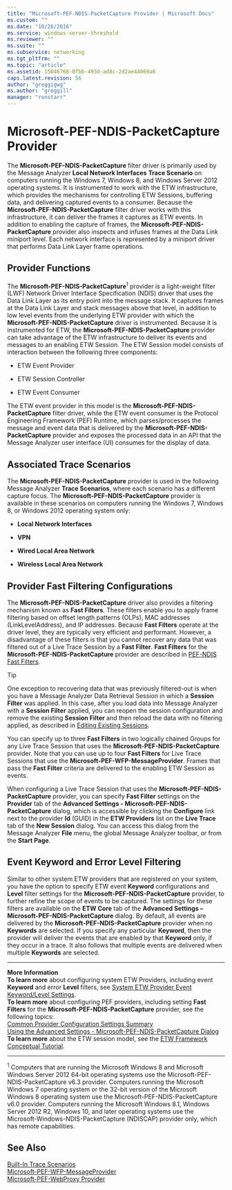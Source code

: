 ```yaml
---
title: "Microsoft-PEF-NDIS-PacketCapture Provider | Microsoft Docs"
ms.custom: ""
ms.date: "10/26/2016"
ms.service: windows-server-threshold
ms.reviewer: ""
ms.suite: ""
ms.subservice: networking
ms.tgt_pltfrm: ""
ms.topic: "article"
ms.assetid: 15046768-0fbb-493d-ad8c-2d2ae44060a6
caps.latest.revision: 56
author: "greggigwg"
ms.author: "greggill"
manager: "ronstarr"
---
```


# Microsoft-PEF-NDIS-PacketCapture Provider

The **Microsoft-PEF-NDIS-PacketCapture** filter driver is primarily used by the Message Analyzer **Local Network Interfaces** **Trace Scenario** on computers running the Windows 7, Windows 8, and Windows Server 2012 operating systems. It is instrumented to work with the ETW infrastructure, which provides the mechanisms for controlling ETW Sessions, buffering data, and delivering captured events to a consumer. Because the **Microsoft-PEF-NDIS-PacketCapture** filter driver works with this infrastructure, it can deliver the frames it captures as ETW events. In addition to enabling the capture of frames, the **Microsoft-PEF-NDIS-PacketCapture** provider also inspects and infuses frames at the Data Link miniport level. Each network interface is represented by a miniport driver that performs Data Link Layer frame operations.  
  
## Provider Functions  

 The **Microsoft-PEF-NDIS-PacketCapture**<sup>1</sup> provider is a light-weight filter (LWF) Network Driver Interface Specification (NDIS) driver that uses the Data Link Layer as its entry point into the message stack. It captures frames at the Data Link Layer and stack messages above that level, in addition to low level events from the underlying ETW provider with which the **Microsoft-PEF-NDIS-PacketCapture** driver is instrumented. Because it is instrumented for ETW, the **Microsoft-PEF-NDIS-PacketCapture** provider can take advantage of the ETW infrastructure to deliver its events and messages to an enabling ETW Session. The ETW Session model consists of interaction between the following three components:  
  
-   ETW Event Provider  
  
-   ETW Session Controller  
  
-   ETW Event Consumer  
  
The ETW event provider in this model is the **Microsoft-PEF-NDIS-PacketCapture** filter driver, while the ETW event consumer is the Protocol Engineering Framework (PEF) Runtime, which parses/processes the message and event data that is delivered by the  **Microsoft-PEF-NDIS- PacketCapture** provider and exposes the processed data in an API that the Message Analyzer user interface (UI) consumes for   the display of data.  
  
## Associated Trace Scenarios  

 The **Microsoft-PEF-NDIS-PacketCapture** provider is used in the following Message Analyzer **Trace Scenarios**, where each scenario has a different capture focus. The **Microsoft-PEF-NDIS-PacketCapture** provider is available in these scenarios on computers running the Windows 7, Windows 8, or Windows 2012 operating system only:  
  
-   **Local Network Interfaces**  
  
-   **VPN**  
  
-   **Wired Local Area Network**  
  
-   **Wireless Local Area Network**  
  
## Provider Fast Filtering Configurations  

 The **Microsoft-PEF-NDIS-PacketCapture** driver also provides a filtering mechanism known as **Fast Filters**. These filters enable you to apply frame filtering based on offset length patterns (OLPs), MAC addresses (LinkLevelAddress), and IP addresses. Because **Fast Filters** operate at the driver level, they are typically very efficient and performant. However, a disadvantage of these filters is that you cannot recover any data that was filtered out of a Live Trace Session by a **Fast Filter**. **Fast Filters** for the **Microsoft-PEF-NDIS-PacketCapture** provider are described in [PEF-NDIS Fast Filters](pef-ndis-fast-filters.md).  
  
> [!TIP]
>  One exception to recovering data that was previously filtered-out is when you have a Message Analyzer Data Retrieval Session in which a **Session Filter** was applied. In this case, after you load data into Message Analyzer with a **Session Filter** applied, you can reopen the session configuration and remove the existing **Session Filter** and then reload the data with no filtering applied,  as described in [Editing Existing Sessions](editing-existing-sessions.md).  
  
 You can specify up to three **Fast Filters** in two logically chained Groups for any Live Trace Session that uses the **Microsoft-PEF-NDIS-PacketCapture** provider. Note that you can use up to four **Fast Filters** for Live Trace Sessions that use the **Microsoft-PEF-WFP-MessageProvider**. Frames that pass the **Fast Filter** criteria are delivered to the enabling ETW Session as events.  
  
 When configuring a Live Trace Session that uses the **Microsoft-PEF-NDIS-PacketCapture** provider, you can specify **Fast Filter** settings on the **Provider** tab of the **Advanced Settings - Microsoft-PEF-NDIS-PacketCapture** dialog, which is accessible by clicking the **Configure** link next to the provider **Id** (GUID) in the **ETW Providers** list on the **Live Trace** tab of the **New Session** dialog. You can access this dialog from the Message Analyzer **File** menu, the global Message Analyzer toolbar, or from the **Start Page**.  
  
## Event Keyword and Error Level Filtering  
 Similar to other system ETW providers that are registered on your system, you have the option to specify ETW event **Keyword** configurations and **Level** filter settings for the **Microsoft-PEF-NDIS-PacketCapture** provider, to further refine the scope of events to be captured. The settings for these filters are available on the **ETW Core** tab of the **Advanced Settings – Microsoft-PEF-NDIS-PacketCapture** dialog. By default, all events are delivered by the **Microsoft-PEF-NDIS-PacketCapture** provider when no **Keywords** are selected. If you specify any particular **Keyword**, then the provider will deliver the events that are enabled by that **Keyword** only, if they occur in a trace. It also follows that multiple events are delivered when multiple **Keywords** are selected.  
  
---  
  
 **More Information**   
 **To learn more** about configuring system ETW Providers, including event **Keyword** and error **Level** filters, see [System ETW Provider Event Keyword/Level Settings](system-etw-provider-event-keyword-level-settings.md).  
**To learn more** about configuring PEF providers, including setting **Fast Filters** for the **Microsoft-PEF-NDIS-PacketCapture** provider, see the following topics:   
[Common Provider Configuration Settings  Summary](common-provider-configuration-settings-summary.md)  
[Using the Advanced Settings - Microsoft-PEF-NDIS-PacketCapture Dialog](using-the-advanced-settings-microsoft-pef-ndis-packetcapture-dialog.md)  
**To learn more** about the ETW session model, see the [ETW Framework Conceptual Tutorial](etw-framework-conceptual-tutorial.md).   

---  
  
 <sup>1</sup> Computers that are running the Microsoft Windows 8 and Microsoft Windows Server 2012 64-bit operating systems use the Microsoft-PEF-NDIS-PacketCapture v6.3 provider. Computers running the Microsoft Windows 7 operating system or the 32-bit version of the Microsoft Windows 8 operating system use the Microsoft-PEF-NDIS-PacketCapture v6.0 provider. Computers running the Microsoft Windows 8.1, Windows Server 2012 R2, Windows 10, and later operating systems use the Microsoft-Windows-NDIS-PacketCapture (NDISCAP) provider only, which has remote capabilities.  
  
## See Also  
[Built-In Trace Scenarios](built-in-trace-scenarios.md)   
[Microsoft-PEF-WFP-MessageProvider](microsoft-pef-wfp-messageprovider.md)   
[Microsoft-PEF-WebProxy Provider](microsoft-pef-webproxy-provider.md)